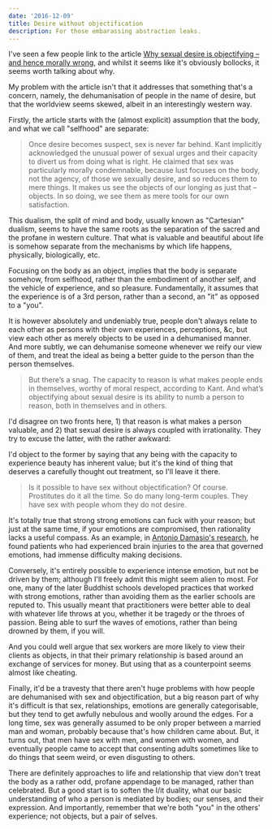 ```yaml
---
date: '2016-12-09'
title: Desire without objectification
description: For those embarassing abstraction leaks.
---
```

I've seen a few people link to the article [Why sexual desire is objectifying – and hence morally wrong](https://aeon.co/ideas/why-sexual-desire-is-objectifying-and-hence-morally-wrong), and whilst it seems like it's obviously bollocks, it seems worth talking about why.
<!--more-->

My problem with the article isn't that it addresses that something that's a concern, namely, the dehumanisation of people in the name of desire, but that the worldview seems skewed, albeit in an interestingly western way.

Firstly, the article starts with the (almost explicit) assumption that the body, and what we call "selfhood" are separate:

> Once desire becomes suspect, sex is never far behind. Kant implicitly acknowledged the unusual power of sexual urges and their capacity to divert us from doing what is right. He claimed that sex was particularly morally condemnable, because lust focuses on the body, not the agency, of those we sexually desire, and so reduces them to mere things. It makes us see the objects of our longing as just that ­– objects. In so doing, we see them as mere tools for our own satisfaction.

This dualism, the split of mind and body, usually known as "Cartesian" dualism, seems to have the same roots as the separation of the sacred and the profane in western culture. That what is valuable and beautiful about life is somehow separate from the mechanisms by which life happens, physically, biologically, etc.

Focusing on the body as an object, implies that the body is separate somehow, from selfhood, rather than the embodiment of another self, and the vehicle of experience, and so pleasure. Fundamentally, it assumes that the experience is of a 3rd person, rather than a second, an "it" as opposed to a "you".

It is however absolutely and undeniably true, people don't always relate to each other as persons with their own experiences, perceptions, &c, but view each other as merely objects to be used in a dehumanised manner. And more subtly, we can dehumanise someone whenever we reify our view of them, and treat the ideal as being a better guide to the person than the person themselves.


> But there’s a snag. The capacity to reason is what makes people ends in themselves, worthy of moral respect, according to Kant. And what’s objectifying about sexual desire is its ability to numb a person to reason, both in themselves and in others.

I'd disagree on two fronts here, 1) that reason is what makes a person valuable, and 2) that sexual desire is always coupled with irrationality. They try to excuse the latter, with the rather awkward:

I'd object to the former by saying that any being with the capacity to experience beauty has inherent value; but it's the kind of thing that deserves a carefully thought out treatment, so I'll leave it there.

> Is it possible to have sex without objectification? Of course. Prostitutes do it all the time. So do many long-term couples. They have sex with people whom they do not desire.

It's totally true that strong strong emotions can fuck with your reason; but just at the same time, if your emotions are compromised, then rationality lacks a useful compass. As an example, in [Antonio Damasio's research](https://www.youtube.com/watch?v=1wup_K2WN0I), he found patients who had experienced brain injuries to the area that governed emotions, had immense difficulty making decisions.

Conversely, it's entirely possible to experience intense emotion, but not be driven by them; although I'll freely admit this might seem alien to most. For one, many of the later Buddhist schools developed practices that worked with strong emotions, rather than avoiding them as the earlier schools are reputed to. This usually meant that practitioners were better able to deal with whatever life throws at you, whether it be tragedy or the throes of passion. Being able to surf the waves of emotions, rather than being drowned by them, if you will.

And you could well argue that sex workers are more likely to view their clients as objects, in that their primary relationship is based around an exchange of services for money. But using that as a counterpoint seems almost like cheating.

Finally, it'd be a travesty that there aren't huge problems with how people are dehumanised with sex and objectification, but a big reason part of why it's difficult is that sex, relationships, emotions are generally categorisable, but they tend to get awfully nebulous and woolly around the edges. For a long time, sex was generally assumed to be only proper between a married man and woman, probably because that's how children came about. But, it turns out, that men have sex with men, and women with women, and eventually people came to accept that consenting adults sometimes like to do things that seem weird, or even disgusting to others.

There are definitely approaches to life and relationship that view don't treat the body as a rather odd, profane appendage to be managed, rather than celebrated. But a good start is to soften the I/it duality, what our basic understanding of who a person is mediated by bodies; our senses, and their expression. And importantly, remember that we're both "you" in the others' experience; not objects, but a pair of selves.
